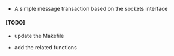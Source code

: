 
*  A simple message transaction based on the sockets interface

#### [TODO] 
 * update the Makefile

 * add the related functions
     
